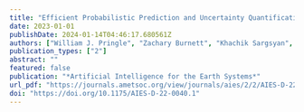 ```yaml
---
title: "Efficient Probabilistic Prediction and Uncertainty Quantification of Tropical Cyclone–Driven Storm Tides and Inundation"
date: 2023-01-01
publishDate: 2024-01-14T04:46:17.680561Z
authors: ["William J. Pringle", "Zachary Burnett", "Khachik Sargsyan", "Saeed Moghimi", "Edward Myers"]
publication_types: ["2"]
abstract: ""
featured: false
publication: "*Artificial Intelligence for the Earth Systems*"
url_pdf: "https://journals.ametsoc.org/view/journals/aies/2/2/AIES-D-22-0040.1.xml"
doi: "https://doi.org/10.1175/AIES-D-22-0040.1"
---
```


